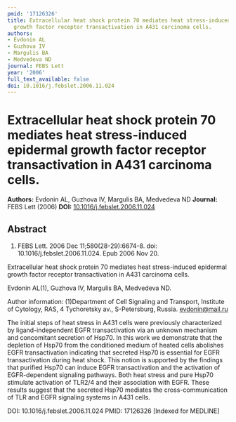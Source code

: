 ```yaml
---
pmid: '17126326'
title: Extracellular heat shock protein 70 mediates heat stress-induced epidermal
  growth factor receptor transactivation in A431 carcinoma cells.
authors:
- Evdonin AL
- Guzhova IV
- Margulis BA
- Medvedeva ND
journal: FEBS Lett
year: '2006'
full_text_available: false
doi: 10.1016/j.febslet.2006.11.024
---
```


# Extracellular heat shock protein 70 mediates heat stress-induced epidermal growth factor receptor transactivation in A431 carcinoma cells.
**Authors:** Evdonin AL, Guzhova IV, Margulis BA, Medvedeva ND
**Journal:** FEBS Lett (2006)
**DOI:** [10.1016/j.febslet.2006.11.024](https://doi.org/10.1016/j.febslet.2006.11.024)

## Abstract

1. FEBS Lett. 2006 Dec 11;580(28-29):6674-8. doi: 10.1016/j.febslet.2006.11.024. 
Epub 2006 Nov 20.

Extracellular heat shock protein 70 mediates heat stress-induced epidermal 
growth factor receptor transactivation in A431 carcinoma cells.

Evdonin AL(1), Guzhova IV, Margulis BA, Medvedeva ND.

Author information:
(1)Department of Cell Signaling and Transport, Institute of Cytology, RAS, 4 
Tychoretsky av., S-Petersburg, Russia. evdonin@mail.ru

The initial steps of heat stress in A431 cells were previously characterized by 
ligand-independent EGFR transactivation via an unknown mechanism and concomitant 
secretion of Hsp70. In this work we demonstrate that the depletion of Hsp70 from 
the conditioned medium of heated cells abolishes EGFR transactivation indicating 
that secreted Hsp70 is essential for EGFR transactivation during heat shock. 
This notion is supported by the findings that purified Hsp70 can induce EGFR 
transactivation and the activation of EGFR-dependent signaling pathways. Both 
heat stress and pure Hsp70 stimulate activation of TLR2/4 and their association 
with EGFR. These results suggest that the secreted Hsp70 mediates the 
cross-communication of TLR and EGFR signaling systems in A431 cells.

DOI: 10.1016/j.febslet.2006.11.024
PMID: 17126326 [Indexed for MEDLINE]
